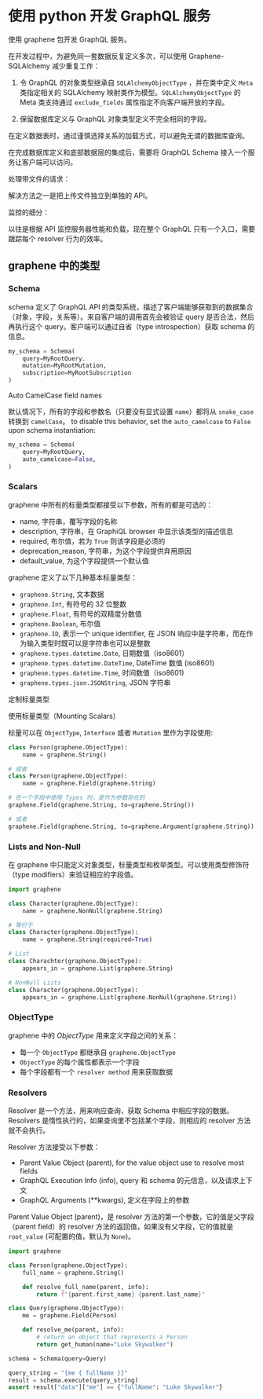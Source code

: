 # 使用 python 开发 GraphQL 服务

使用 graphene 包开发 GraphQL 服务。

在开发过程中，为避免同一套数据反复定义多次，可以使用 Graphene-SQLAlchemy 减少重复工作：

1. 令 GraphQL 的对象类型继承自 `SQLAlchemyObjectType` ，并在类中定义 `Meta` 类指定相关的 SQLAlchemy 映射类作为模型。`SQLAlchemyObjectType` 的 Meta 类支持通过 `exclude_fields` 属性指定不向客户端开放的字段。

2. 保留数据库定义与 GraphQL 对象类型定义不完全相同的字段。

在定义数据表时，通过谨慎选择关系的加载方式，可以避免无谓的数据库查询。

在完成数据库定义和底部数据层的集成后，需要将 GraphQL Schema 接入一个服务让客户端可以访问。

处理带文件的请求：

解决方法之一是把上传文件独立到单独的 API。

监控的细分：

以往是根据 API 监控服务器性能和负载，现在整个 GraphQL 只有一个入口，需要跟踪每个 resolver 行为的效率。


## graphene 中的类型

### Schema

schema 定义了 GraphQL API 的类型系统，描述了客户端能够获取到的数据集合（对象，字段，关系等）。来自客户端的调用首先会被验证 query 是否合法，然后再执行这个 query。客户端可以通过自省（type introspection）获取 schema 的信息。


```python
my_schema = Schema(
    query=MyRootQuery.
    mutation=MyRootMutation,
    subscription=MyRootSubscription
)
```

Auto CamelCase field names

默认情况下，所有的字段和参数名（只要没有显式设置 `name`）都将从 `snake_case` 转换到 `camelCase`。
to disable this behavior, set the `auto_camelcase` to `False` upon schema instantiation:

```python
my_schema = Schema(
    query=MyRootQuery,
    auto_camelcase=False,
)
```

### Scalars

graphene 中所有的标量类型都接受以下参数，所有的都是可选的：

- name, 字符串，覆写字段的名称
- description, 字符串，在 GraphiQL browser 中显示该类型的描述信息
- required, 布尔值，若为 `True` 则该字段是必须的
- deprecation_reason, 字符串，为这个字段提供弃用原因
- default_value, 为这个字段提供一个默认值

graphene 定义了以下几种基本标量类型：

- `graphene.String`, 文本数据
- `graphene.Int`, 有符号的 32 位整数
- `graphene.Float`, 有符号的双精度分数值
- `graphene.Boolean`, 布尔值
- `graphene.ID`, 表示一个 unique identifier, 在 JSON 响应中是字符串，而在作为输入类型时既可以是字符串也可以是整数
- `graphene.types.datetime.Date`, 日期数值（iso8601）
- `graphene.types.datetime.DateTime`, DateTime 数值 (iso8601)
- `graphene.types.datetime.Time`, 时间数值（iso8601)
- `graphene.types.json.JSONString`, JSON 字符串


定制标量类型

使用标量类型（Mounting Scalars）

标量可以在 `ObjectType`, `Interface` 或者 `Mutation` 里作为字段使用:

```python
class Person(graphene.ObjectType):
    name = graphene.String()

# 或者
class Person(graphene.ObjectType):
    name = graphene.Field(graphene.String)

# 在一个字段中使用 Types 时，是作为参数存在的
graphene.Field(graphene.String, to=graphene.String())

# 或者
graphene.Field(graphene.String, to=graphene.Argument(graphene.String))
```

### Lists and Non-Null

在 graphene 中只能定义对象类型，标量类型和枚举类型。可以使用类型修饰符（type modifiers）来验证相应的字段值。

```python
import graphene

class Character(graphene.ObjectType):
    name = graphene.NonNull(graphene.String)

# 等价于
class Character(graphene.ObjectType):
    name = graphene.String(required=True)

# List
class Charachter(graphene.ObjectType):
    appears_in = graphene.List(graphene.String)

# NonNull Lists
class Character(graphene.ObjectType):
    appears_in = graphene.List(graphene.NonNull(graphene.String))

```

### ObjectType

graphene 中的 _ObjectType_ 用来定义字段之间的关系：

- 每一个 `ObjectType` 都继承自 `graphene.ObjectType`
- `ObjectType` 的每个属性都表示一个字段
- 每个字段都有一个 `resolver method` 用来获取数据

### Resolvers

Resolver 是一个方法，用来响应查询，获取 Schema 中相应字段的数据。 Resolvers 是惰性执行的，如果查询里不包括某个字段，则相应的 resolver 方法就不会执行。

Resolver 方法接受以下参数：

- Parent Value Object (parent), for the value object use to resolve most fields
- GraphQL Execution Info (info), query 和 schema 的元信息，以及请求上下文
- GraphQL Arguments (**kwargs), 定义在字段上的参数

Parent Value Object (parent)，是 resolver 方法的第一个参数，它的值是父字段（parent field）的 resolver 方法的返回值，如果没有父字段，它的值就是 `root_value` (可配置的值，默认为 `None`)。

```python
import graphene

class Person(graphene.ObjectType):
    full_name = graphene.String()

    def resolve_full_name(parent, info):
        return f"{parent.first_name} {parent.last_name}"

class Query(graphene.ObjectType):
    me = graphene.Field(Person)

    def resolve_me(parent, info):
        # return an object that represents a Person
        return get_human(name="Luke Skywalker")

schema = Schema(query=Query)

query_string = "{me { fullName }}"
result = schema.execute(query_string)
assert result["data"]["me"] == {"fullName": "Luke Skywalker"}
```

